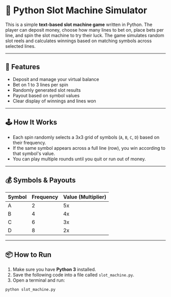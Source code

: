 # 🎰 Python Slot Machine Simulator

This is a simple **text-based slot machine game** written in Python. The player can deposit money, choose how many lines to bet on, place bets per line, and spin the slot machine to try their luck. The game simulates random slot reels and calculates winnings based on matching symbols across selected lines.

---

## 🧠 Features

- Deposit and manage your virtual balance
- Bet on 1 to 3 lines per spin
- Randomly generated slot results
- Payout based on symbol values
- Clear display of winnings and lines won

---

## 🕹️ How It Works

- Each spin randomly selects a 3x3 grid of symbols (`A`, `B`, `C`, `D`) based on their frequency.
- If the same symbol appears across a full line (row), you win according to that symbol's value.
- You can play multiple rounds until you quit or run out of money.

---

## 💰 Symbols & Payouts

| Symbol | Frequency | Value (Multiplier) |
| ------ | --------- | ------------------ |
| A      | 2         | 5x                 |
| B      | 4         | 4x                 |
| C      | 6         | 3x                 |
| D      | 8         | 2x                 |

---

## 📦 How to Run

1. Make sure you have **Python 3** installed.
2. Save the following code into a file called `slot_machine.py`.
3. Open a terminal and run:

```bash
python slot_machine.py
```
